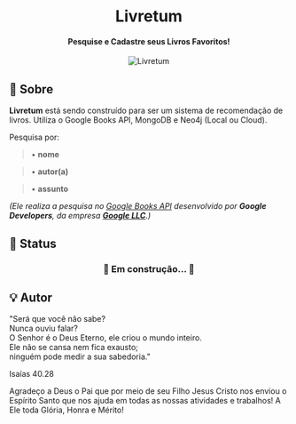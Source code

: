 <h1 align="center">
        Livretum
</h1>

<h4 align="center">
  Pesquise e Cadastre seus Livros Favoritos!
</h4>

<p align="center">
	<img alt="Livretum" src="https://res.cloudinary.com/dfph6kr4e/image/upload/v1681333500/livretum_v0.2.0-alpha_all_ovntam.gif">
</p>

## :memo: Sobre

**Livretum** está sendo construído para ser um sistema de recomendação de livros.
Utiliza o Google Books API, MongoDB e Neo4j (Local ou Cloud).

Pesquisa por:

 > • **nome**

 > • **autor(a)**

 > • **assunto**

*(Ele realiza a pesquisa no [Google Books API](https://developers.google.com/books) desenvolvido por **Google Developers**, 
da empresa [**Google LLC**](https://about.google/).)*


## :mag_right: Status


<h3 align="center"> 
	🚧   Em construção...  🚧
</h3>


## :bulb: Autor

<p>
	"Será que você não sabe?</br>
	Nunca ouviu falar?</br>
	O Senhor é o Deus Eterno, ele criou o mundo inteiro.</br>
	Ele não se cansa nem fica exausto;</br>
	ninguém pode medir a sua sabedoria."

Isaías 40.28
</p>


Agradeço a Deus o Pai que por meio de seu Filho Jesus Cristo nos enviou o Espírito Santo que nos ajuda em todas as nossas atividades e trabalhos!
A Ele toda Glória, Honra e Mérito!

